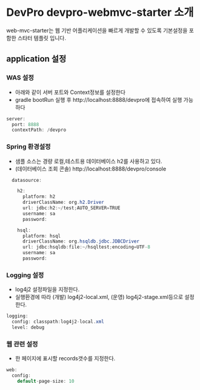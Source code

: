 # DevPro devpro-webmvc-starter 소개
web-mvc-starter는 웹 기반 어플리케이션을 빠르게 개발할 수 있도록 기본설정을 포함한 스타터 템플릿 입니다.


## application 설정 #

### WAS 설정
* 아래와 같이 서버 포트와 Context정보를 설정한다
* gradle bootRun 실행 후 http://localhost:8888/devpro에 접속하여 실행 가능하다
```java
server:
  port: 8888
  contextPath: /devpro
```

### Spring 환경설정 
* 샘플 소스는 경량 로컬,테스트용 데이터베이스 h2를 사용하고 있다.
* (데이터베이스 조회 콘솔) http://localhost:8888/devpro/console 


```java
  datasource:

    h2:
      platform: h2
      driverClassName: org.h2.Driver
      url: jdbc:h2:~/test;AUTO_SERVER=TRUE
      username: sa
      password:

    hsql:
      platform: hsql
      driverClassName: org.hsqldb.jdbc.JDBCDriver
      url: jdbc:hsqldb:file:~/hsqltest;encoding=UTF-8
      username: sa
      password:
```
### Logging 설정
* log4j2 설정파일을 지정한다. 
* 실행환경에 따라 (개발) log4j2-local.xml, (운영) log4j2-stage.xml등으로 설정한다.
```java
logging:
  config: classpath:log4j2-local.xml
  level: debug
```

### 웹 관련 설정
* 한 페이지에 표시할 records갯수를 지정한다. 
```java
web:
  config:
    default-page-size: 10
```